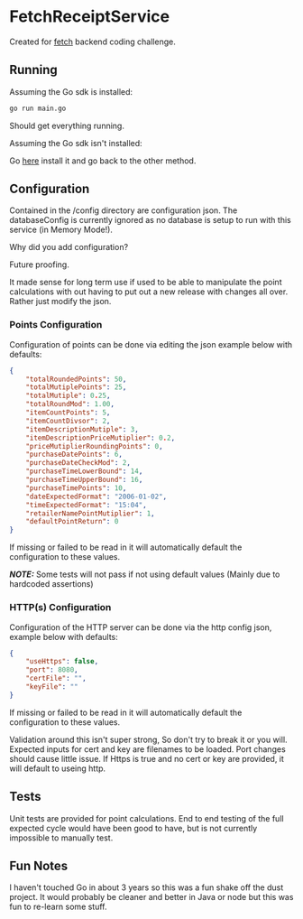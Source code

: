 # FetchReceiptService

Created for [fetch](https://github.com/fetch-rewards/receipt-processor-challenge) backend coding challenge.


## Running

Assuming the Go sdk is installed:
```bash
go run main.go
```
Should get everything running.

Assuming the Go sdk isn't installed:

Go [here](https://go.dev/doc/install) install it and go back to the other method.

## Configuration
Contained in the /config directory are configuration json. The databaseConfig is currently ignored as no database is setup to run with this service (in Memory Mode!).

Why did you add configuration?

Future proofing.

It made sense for long term use if used to be able to manipulate the point calculations with out having to put out a new release with changes all over. Rather just modify the json.

### Points Configuration

Configuration of points can be done via editing the json example below with defaults:
```json
{
    "totalRoundedPoints": 50,
    "totalMutiplePoints": 25,
    "totalMutiple": 0.25,
    "totalRoundMod": 1.00,
    "itemCountPoints": 5,
    "itemCountDivsor": 2,
    "itemDescriptionMutiple": 3,
    "itemDescriptionPriceMutiplier": 0.2,
    "priceMutiplierRoundingPoints": 0,
    "purchaseDatePoints": 6,
    "purchaseDateCheckMod": 2,
    "purchaseTimeLowerBound": 14,
    "purchaseTimeUpperBound": 16,
    "purchaseTimePoints": 10,
    "dateExpectedFormat": "2006-01-02",
    "timeExpectedFormat": "15:04",
    "retailerNamePointMutiplier": 1,
    "defaultPointReturn": 0
}
```
If missing or failed to be read in it will automatically default the configuration to these values. 

***NOTE:*** Some tests will not pass if not using default values (Mainly due to hardcoded assertions)

### HTTP(s) Configuration

Configuration of the HTTP server can be done via the http config json, example below with defaults:
```json
{
    "useHttps": false,
    "port": 8080,
    "certFile": "",
    "keyFile": ""
}
```
If missing or failed to be read in it will automatically default the configuration to these values.

Validation around this isn't super strong, So don't try to break it or you will.
Expected inputs for cert and key are filenames to be loaded.
Port changes should cause little issue.
If Https is true and no cert or key are provided, it will default to useing http.

## Tests
Unit tests are provided for point calculations. End to end testing of the full expected cycle would have been good to have, but is not currently impossible to manually test.

## Fun Notes
I haven't touched Go in about 3 years so this was a fun shake off the dust project. It would probably be cleaner and better in Java or node but this was fun to re-learn some stuff.